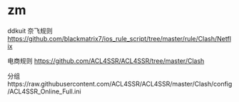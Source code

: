 # zm
ddkuit
奈飞规则 https://github.com/blackmatrix7/ios_rule_script/tree/master/rule/Clash/Netflix

电商规则 https://github.com/ACL4SSR/ACL4SSR/tree/master/Clash

分组https://raw.githubusercontent.com/ACL4SSR/ACL4SSR/master/Clash/config/ACL4SSR_Online_Full.ini
